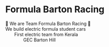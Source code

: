<h1> Formula Barton Racing </h1>
                                 
🏁 We are Team Formula Barton Racing 🏁<br>
We build electric formula student cars<br>
&emsp;&emsp;First electric team from Kerala<br>
&emsp;&emsp;&emsp;&emsp;GEC Barton Hill
